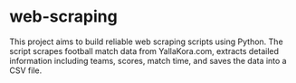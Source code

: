 # web-scraping
This project aims to build reliable web scraping scripts using Python. The script scrapes football match data from YallaKora.com, extracts detailed information including teams, scores, match time, and saves the data into a CSV file. 
